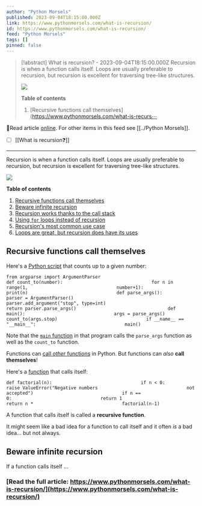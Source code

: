 ```yaml
---
author: "Python Morsels"
published: 2023-09-04T18:15:00.000Z
link: https://www.pythonmorsels.com/what-is-recursion/
id: https://www.pythonmorsels.com/what-is-recursion/
feed: "Python Morsels"
tags: []
pinned: false
---
```

> [!abstract] What is recursion? - 2023-09-04T18:15:00.000Z
> Recursion is when a function calls itself. Loops are usually preferable to recursion, but recursion is excellent for traversing tree-like structures.
> 
> ![](https://i.vimeocdn.com/filter/overlay?src0=https%3A%2F%2Fi.vimeocdn.com%2Fvideo%2F1706362507-e783dfde4957831df8348108e502930de2ffc75a4423989e2a4ac6bf66134a46-d_1920x1080&src1=http%3A%2F%2Ff.vimeocdn.com%2Fp%2Fimages%2Fcrawler_play.png)
> 
> **Table of contents**
> 
> 1. [Recursive functions call themselves](https://www.pythonmorsels.com/what-is-recurs⋯

🔗Read article [online](https://www.pythonmorsels.com/what-is-recursion/). For other items in this feed see [[../Python Morsels]].

- [ ] [[What is recursion❓]]
- - -
Recursion is when a function calls itself. Loops are usually preferable to recursion, but recursion is excellent for traversing tree-like structures.

![](https://i.vimeocdn.com/filter/overlay?src0=https%3A%2F%2Fi.vimeocdn.com%2Fvideo%2F1706362507-e783dfde4957831df8348108e502930de2ffc75a4423989e2a4ac6bf66134a46-d_1920x1080&src1=http%3A%2F%2Ff.vimeocdn.com%2Fp%2Fimages%2Fcrawler_play.png)

**Table of contents**

1. [Recursive functions call themselves](https://www.pythonmorsels.com/what-is-recursion/#recursive-functions-call-themselves)
2. [Beware infinite recursion](https://www.pythonmorsels.com/what-is-recursion/#beware-infinite-recursion)
3. [Recursion works thanks to the call stack](https://www.pythonmorsels.com/what-is-recursion/#recursion-works-thanks-to-the-call-stack)
4. [Using `for` loops instead of recursion](https://www.pythonmorsels.com/what-is-recursion/#using-for-loops-instead-of-recursion)
5. [Recursion's most common use case](https://www.pythonmorsels.com/what-is-recursion/#recursions-most-common-use-case)
6. [Loops are great, but recursion does have its uses](https://www.pythonmorsels.com/what-is-recursion/#loops-are-great-but-recursion-does-have-its-uses)

## Recursive functions call themselves

Here's a [Python script](https://www.pythonmorsels.com/module-vs-script/) that counts up to a given number:

`from argparse import ArgumentParser                                  def count_to(number):                                 for n in                                 range(1,                                 number+1):                                 print(n)                                 def parse_args():                                 parser = ArgumentParser()                                 parser.add_argument("stop", type=int)                                 return parser.parse_args()                                  def main():                                 args = parse_args()                                 count_to(args.stop)                                 if __name__ == "__main__":                                 main()`
                                

Note that the [`main` function](https://www.pythonmorsels.com/making-main-function-python/) in that program calls the `parse_args` function as well as the `count_to` function.

Functions can [call _other_ functions](https://www.pythonmorsels.com/calling-a-function/) in Python. But functions can _also_ **call themselves**!

Here's a [function](https://www.pythonmorsels.com/making-a-function/) that calls itself:

`def factorial(n):                                 if n < 0:                                 raise ValueError("Negative numbers                                 not accepted")                                 if n ==                                 0:                                 return 1                                 return n *                                 factorial(n-1)`
                                

A function that calls itself is called a **recursive function**.

It might seem like a bad idea for a function to call itself and it often _is_ a bad idea... but not always.

## Beware infinite recursion

If a function calls itself …

### [Read the full article: https://www.pythonmorsels.com/what-is-recursion/](https://www.pythonmorsels.com/what-is-recursion/)
